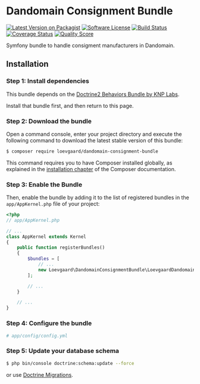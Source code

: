# Dandomain Consignment Bundle

[![Latest Version on Packagist][ico-version]][link-packagist]
[![Software License][ico-license]](LICENSE)
[![Build Status][ico-travis]][link-travis]
[![Coverage Status][ico-scrutinizer]][link-scrutinizer]
[![Quality Score][ico-code-quality]][link-code-quality]

Symfony bundle to handle consigment manufacturers in Dandomain.

## Installation

### Step 1: Install dependencies

This bundle depends on the [Doctrine2 Behaviors Bundle by KNP Labs](https://github.com/KnpLabs/DoctrineBehaviors).

Install that bundle first, and then return to this page.

### Step 2: Download the bundle

Open a command console, enter your project directory and execute the
following command to download the latest stable version of this bundle:

```bash
$ composer require loevgaard/dandomain-consignment-bundle
```

This command requires you to have Composer installed globally, as explained
in the [installation chapter](https://getcomposer.org/doc/00-intro.md)
of the Composer documentation.

### Step 3: Enable the Bundle

Then, enable the bundle by adding it to the list of registered bundles
in the `app/AppKernel.php` file of your project:

```php
<?php
// app/AppKernel.php

// ...
class AppKernel extends Kernel
{
    public function registerBundles()
    {
        $bundles = [
            // ...
            new Loevgaard\DandomainConsignmentBundle\LoevgaardDandomainConsignmentBundle(),
        ];

        // ...
    }

    // ...
}
```

### Step 4: Configure the bundle
```yaml
# app/config/config.yml

```

### Step 5: Update your database schema
```bash
$ php bin/console doctrine:schema:update --force
```

or use [Doctrine Migrations](https://symfony.com/doc/master/bundles/DoctrineMigrationsBundle/index.html).

[ico-version]: https://img.shields.io/packagist/v/loevgaard/dandomain-consignment-bundle.svg?style=flat-square
[ico-license]: https://img.shields.io/badge/license-MIT-brightgreen.svg?style=flat-square
[ico-travis]: https://img.shields.io/travis/loevgaard/dandomain-consignment-bundle/master.svg?style=flat-square
[ico-scrutinizer]: https://img.shields.io/scrutinizer/coverage/g/loevgaard/dandomain-consignment-bundle.svg?style=flat-square
[ico-code-quality]: https://img.shields.io/scrutinizer/g/loevgaard/dandomain-consignment-bundle.svg?style=flat-square

[link-packagist]: https://packagist.org/packages/loevgaard/dandomain-consignment-bundle
[link-travis]: https://travis-ci.org/loevgaard/dandomain-consignment-bundle
[link-scrutinizer]: https://scrutinizer-ci.com/g/loevgaard/dandomain-consignment-bundle/code-structure
[link-code-quality]: https://scrutinizer-ci.com/g/loevgaard/dandomain-consignment-bundle